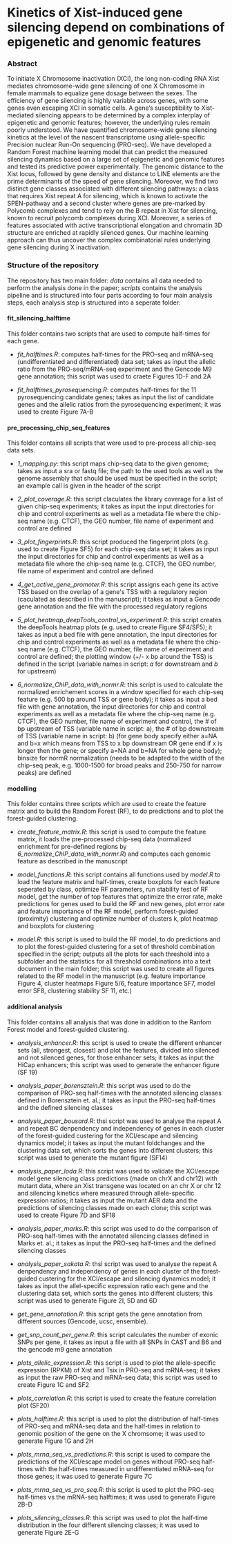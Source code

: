 # Kinetics of Xist-induced gene silencing depend on combinations of epigenetic and genomic features

### Abstract
To initiate X Chromosome inactivation (XCI), the long non-coding RNA Xist mediates chromosome-wide gene silencing of one X Chromosome in female mammals to equalize gene dosage between the sexes. The efficiency of gene silencing is highly variable across genes, with some genes even escaping XCI in somatic cells. A gene’s susceptibility to Xist-mediated silencing appears to be determined by a complex interplay of epigenetic and genomic features; however, the underlying rules remain poorly understood. We have quantified chromosome-wide gene silencing kinetics at the level of the nascent transcriptome using allele-specific Precision nuclear Run-On sequencing (PRO-seq). We have developed a Random Forest machine learning model that can predict the measured silencing dynamics based on a large set of epigenetic and genomic features and tested its predictive power experimentally. The genomic distance to the Xist locus, followed by gene density and distance to LINE elements are the prime determinants of the speed of gene silencing. Moreover, we find two distinct gene classes associated with different silencing pathways: a class that requires Xist repeat A for silencing, which is known to activate the SPEN-pathway and a second cluster where genes are pre-marked by Polycomb complexes and tend to rely on the B repeat in Xist for silencing, known to recruit polycomb complexes during XCI. Moreover, a series of features associated with active transcriptional elongation and chromatin 3D structure are enriched at rapidly silenced genes. Our machine learning approach can thus uncover the complex combinatorial rules underlying gene silencing during X inactivation.

### Structure of the repository
The repository has two main folder: *data* contains all data needed to perform the analysis done in the paper; *scripts* contains the analysis pipeline and is structured into four parts according to four main analysis steps, each analysis step is structured into a seperate folder:

#### fit_silencing_halftime
This folder contains two scripts that are used to compute half-times for each gene. 

- *fit_halftimes.R*: computes half-times for the PRO-seq and mRNA-seq (undifferentiated and differentiated) data set; takes as input the allelic ratio from the PRO-seq/mRNA-seq experiment and the Gencode M9 gene annotation; this script was used to craete Figures 1D-F and 2A

- *fit_halftimes_pyrosequencing.R*: computes half-times for the 11 pyrosequencing candidate genes; takes as input the list of candidate genes and the allelic ratios from the pyrosequencing experiment; it was used to create Figure 7A-B

#### pre_processing_chip_seq_features
This folder contains all scripts that were used to pre-process all chip-seq data sets.

- *1_mapping.py*: this script maps chip-seq data to the given genome; takes as input a sra or fastq file; the path to the used tools as well as the genome assembly that should be used must be specified in the script; an example call is given in the header of the script

- *2_plot_coverage.R*: this script claculates the library coverage for a list of given chip-seq experiments; it takes as input the input directories for chip and control experiments as well as a metadata file where the chip-seq name (e.g. CTCF), the GEO number, file name of experiment and control are defined 

- *3_plot_fingerprints.R*: this script produced the fingerprint plots (e.g. used to create Figure SF5) for each chip-seq data set; it takes as input the input directories for chip and control experiments as well as a metadata file where the chip-seq name (e.g. CTCF), the GEO number, file name of experiment and control are defined

- *4_get_active_gene_promoter.R*: this script assigns each gene its active TSS based on the overlap of a gene's TSS with a regulatory region (caculated as described in the manuscript); it takes as input a Gencode gene annotation and the file with the processed regulatory regions

- *5_plot_heatmap_deepTools_control_vs_experiment.R*: this script creates the deepTools heatmap plots (e.g. used to create Figure SF4/SF5); it takes as input a bed file with gene annotation, the input directories for chip and control experiments as well as a metadata file where the chip-seq name (e.g. CTCF), the GEO number, file name of experiment and control are defined; the plotting window (+/- x bp around the TSS) is defined in the script (variable names in script: *a* for downstream and *b* for upstream)

- *6_normalize_ChIP_data_with_normr.R*: this script is used to calculate the normalized enrichement scores in a window specified for each chip-seq feature (e.g. 500 bp around TSS or gene body); it takes as input a bed file with gene annotation, the input directories for chip and control experiments as well as a metadata file where the chip-seq name (e.g. CTCF), the GEO number, file name of experiment and control, the # of bp upstream of TSS (variable name in script: a), the # of bp downstream of TSS (variable name in script: b) (for gene body specify either a=NA and b=x which means from TSS to x bp downstream OR gene end if x is longer then the gene; or specify a=NA and b=NA for whole gene body); binsize for normR normalization (needs to be adapted to the width of the chip-seq peak, e.g. 1000-1500 for broad peaks and 250-750 for narrow peaks) are defined

#### modelling
This folder contains three scripts which are used to create the feature matrix and to build the Random Forest (RF), to do predictions and to plot the forest-guided clustering.

- *create_feature_matrix.R*: this script is used to compute the feature matrix, it loads the pre-processed chip-seq data (normalized enrichment for pre-defined regions by *6_normalize_ChIP_data_with_normr.R*) and computes each genomic feature as described in the manuscript

- *model_functions.R*: this script contains all functions used by *model.R* to load the feature matrix and half-times, create boxplots for each feature seperated by class, optimize RF parameters, run stability test of RF model, get the number of top features that optimize the error rate, make predictions for genes used to build the RF and new genes, plot error rate and feature importance of the RF model, perform forest-guided (proximity) clustering and optimize number of clusters k, plot heatmap and boxplots for clustering

- *model.R*: this script is used to build the RF model, to do predictions and to plot the forest-guided clustering for a set of threshold combination specified in the script; outputs all the plots for each threshold into a subfolder and the statistics for all threshold combinations into a text document in the main folder; this script was used to create all figures related to the RF model in the manuscript (e.g. feature importance Figure 4, cluster heatmaps Figure 5/6, feature importance SF7, model error SF8, clustering stability SF 11, etc.)


#### additional analysis
This folder contains all analysis that was done in addition to the Ranfom Forest model and forest-guided clustering.

- *analysis_enhancer.R*: this script is used to create the different enhancer sets (all, strongest, closest) and plot the features, divided into silenced and not silenced genes, for those enhancer sets; it takes as input the HiCap enhancers; this script was used to generate the enhancer figure (SF 19)

- *analysis_paper_borensztein.R*: this script was used to do the comparison of PRO-seq half-times with the annotated silencing classes defined in Borensztein et. al.; it takes as input the PRO-seq half-times and the defined silencing classes

- *analysis_paper_bousard.R*: thsi script was used to analyse the repeat A and repeat BC denpendency and independency of genes in each cluster of the forest-guided custering for the XCI/escape and silencing dynamics model; it takes as input the mutant foldchanges and the clustering data set, which sorts the genes into different clusters; this script was used to generate the mutant figure (SF14)

- *analysis_paper_loda.R*: this script was used to validate the XCI/escape model gene silencing class predictions (made on chrX and chr12) with mutant data, where an Xist transgene was located on an chr X or chr 12 and silencing kinetics where measured through allele-specific expression ratios; it takes as input the mutant AER data and the predictions of silencing classes made on each clone; this script was used to create Figure 7D and SF18

- *analysis_paper_marks.R*: this script was used to do the comparison of PRO-seq half-times with the annotated silencing classes defined in Marks et. al.; it takes as input the PRO-seq half-times and the defined silencing classes

- *analysis_paper_sakata.R*: thsi script was used to analyse the repeat A denpendency and independency of genes in each cluster of the forest-guided custering for the XCI/escape and silencing dynamics model; it takes as input the allel-specific expression ratio each gene and the clustering data set, which sorts the genes into different clusters; this script was used to generate Figure 2I, 5D and 6D

- *get_gene_annotation.R*: this script gets the gene annotation from different sources (Gencode, ucsc, ensemble).

- *get_snp_count_per_gene.R*: this script calculates the number of exonic SNPs per gene, it takes as input a file with all SNPs in CAST and B6 and the gencode m9 gene annotation

- *plots_allelic_expression.R*: this script is used to plot the allele-specific expression (RPKM) of Xist and Tsix in PRO-seq and mRNA-seq; it takes as input the raw PRO-seq and mRNA-seq data; this script was used to create Figure 1C and SF2

- *plots_correlation.R*: this script is used to create the feature correlation plot (SF20)

- *plots_halftime.R*: this script is used to plot the distribution of half-times of PRO-seq and mRNA-seq data and the half-times in relation to genomic position of the gene on the X chromsome; it was used to generate Figure 1G and 2H

- *plots_mrna_seq_vs_predictions.R*: this script is used to compare the predictions of the XCI/escape model on genes without PRO-seq half-times with the half-times measured in undifferentiated mRNA-seq for those genes; it was used to generate Figure 7C

- *plots_mrna_seq_vs_pro_seq.R*: this script is used to plot the PRO-seq half-times vs the mRNA-seq halftimes; it was used to generate Figure 2B-D

- *plots_silencing_classes.R*: this script was used to plot the half-time distribution in the four different silencing classes; it was used to generate Figure 2E-G




